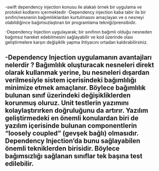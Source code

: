 -swift dependency injection konusu ile alakalı örnek bir uygulama ve protokol kodlarını içermektedir
-Dependency injection kaba tabir ile bir sınıfın/nesnenin bağımlılıklardan kurtulmasını amaçlayan ve o nesneyi olabildiğince bağımsızlaştıran bir programlama tekniği/prensibidir.

-Dependency Injection uygulayarak; bir sınıfının bağımlı olduğu nesneden bağımsız hareket edebilmesini sağlayabilir ve kod üzerinde olası geliştirmelere karşın değişiklik yapma ihtiyacını ortadan kaldırabilirsiniz.

-Dependency Injection uygulamanın avantajları nelerdir ?
Bağımlılık oluşturacak nesneleri direkt olarak kullanmak yerine, bu nesneleri dışardan verilmesiyle sistem içerisindeki bağımlılığı minimize etmek amaçlanır. Böylece bağımlılık bulunan sınıf üzerindeki değişikliklerden korunmuş oluruz.
Unit testlerin yazımını kolaylaştırırken doğruluğunu da artırır. Yazılım geliştirmedeki en önemli konulardan biri de yazılım içerisinde bulunan componentlerin “loosely coupled” (gevşek bağlı) olmasıdır. Dependency Injection’da bunu sağlayabilen önemli tekniklerden birisidir. Böylece bağımsızlığı sağlanan sınıflar tek başına test edilebilir.
-
